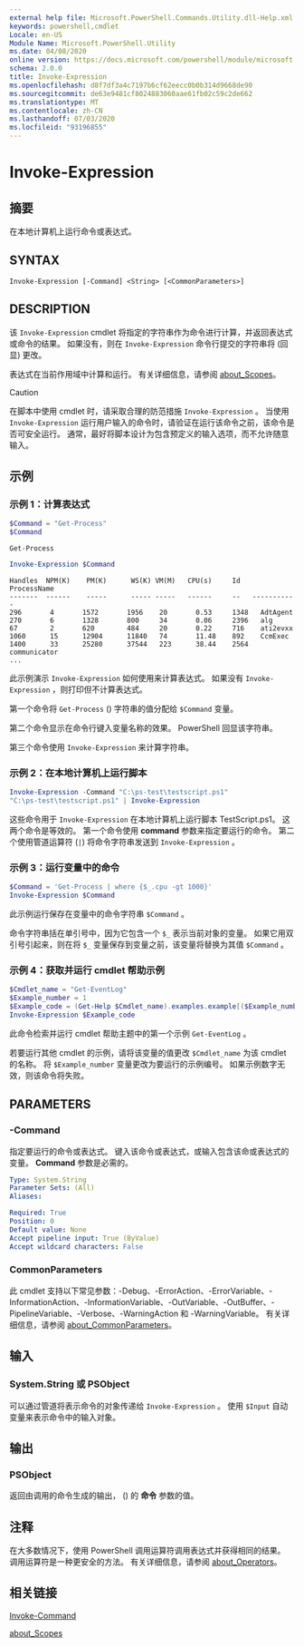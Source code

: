 ```yaml
---
external help file: Microsoft.PowerShell.Commands.Utility.dll-Help.xml
keywords: powershell,cmdlet
Locale: en-US
Module Name: Microsoft.PowerShell.Utility
ms.date: 04/08/2020
online version: https://docs.microsoft.com/powershell/module/microsoft.powershell.utility/invoke-expression?view=powershell-7&WT.mc_id=ps-gethelp
schema: 2.0.0
title: Invoke-Expression
ms.openlocfilehash: d8f7df3a4c7197b6cf62eecc0b0b314d9668de90
ms.sourcegitcommit: de63e9481cf8024883060aae61fb02c59c2de662
ms.translationtype: MT
ms.contentlocale: zh-CN
ms.lasthandoff: 07/03/2020
ms.locfileid: "93196855"
---
```

# Invoke-Expression

## 摘要
在本地计算机上运行命令或表达式。

## SYNTAX

```
Invoke-Expression [-Command] <String> [<CommonParameters>]
```

## DESCRIPTION

该 `Invoke-Expression` cmdlet 将指定的字符串作为命令进行计算，并返回表达式或命令的结果。 如果没有，则在 `Invoke-Expression` 命令行提交的字符串将 (回显) 更改。

表达式在当前作用域中计算和运行。 有关详细信息，请参阅 [about_Scopes](../Microsoft.PowerShell.Core/About/about_Scopes.md)。

> [!CAUTION]
> 在脚本中使用 cmdlet 时，请采取合理的防范措施 `Invoke-Expression` 。 当使用 `Invoke-Expression` 运行用户输入的命令时，请验证在运行该命令之前，该命令是否可安全运行。 通常，最好将脚本设计为包含预定义的输入选项，而不允许随意输入。

## 示例

### 示例 1：计算表达式

```powershell
$Command = "Get-Process"
$Command
```

```Output
Get-Process
```

```powershell
Invoke-Expression $Command
```

```Output
Handles  NPM(K)    PM(K)      WS(K) VM(M)   CPU(s)     Id   ProcessName
-------  ------    -----      ----- -----   ------     --   -----------
296       4       1572       1956    20       0.53     1348   AdtAgent
270       6       1328       800     34       0.06     2396   alg
67        2       620        484     20       0.22     716    ati2evxx
1060      15      12904      11840   74       11.48    892    CcmExec
1400      33      25280      37544   223      38.44    2564   communicator
...
```

此示例演示 `Invoke-Expression` 如何使用来计算表达式。 如果没有 `Invoke-Expression` ，则打印但不计算表达式。

第一个命令将 `Get-Process` () 字符串的值分配给 `$Command` 变量。

第二个命令显示在命令行键入变量名称的效果。 PowerShell 回显该字符串。

第三个命令使用 `Invoke-Expression` 来计算字符串。

### 示例 2：在本地计算机上运行脚本

```powershell
Invoke-Expression -Command "C:\ps-test\testscript.ps1"
"C:\ps-test\testscript.ps1" | Invoke-Expression
```

这些命令用于 `Invoke-Expression` 在本地计算机上运行脚本 TestScript.ps1。 这两个命令是等效的。 第一个命令使用 **command** 参数来指定要运行的命令。
第二个使用管道运算符 (`|`) 将命令字符串发送到 `Invoke-Expression` 。

### 示例 3：运行变量中的命令

```powershell
$Command = 'Get-Process | where {$_.cpu -gt 1000}'
Invoke-Expression $Command
```

此示例运行保存在变量中的命令字符串 `$Command` 。

命令字符串括在单引号中，因为它包含一个 `$_` 表示当前对象的变量。 如果它用双引号引起来，则在将 `$_` 变量保存到变量之前，该变量将替换为其值 `$Command` 。

### 示例 4：获取并运行 cmdlet 帮助示例

```powershell
$Cmdlet_name = "Get-EventLog"
$Example_number = 1
$Example_code = (Get-Help $Cmdlet_name).examples.example[($Example_number-1)].code
Invoke-Expression $Example_code
```

此命令检索并运行 cmdlet 帮助主题中的第一个示例 `Get-EventLog` 。

若要运行其他 cmdlet 的示例，请将该变量的值更改 `$Cmdlet_name` 为该 cmdlet 的名称。 将 `$Example_number` 变量更改为要运行的示例编号。 如果示例数字无效，则该命令将失败。

## PARAMETERS

### -Command

指定要运行的命令或表达式。 键入该命令或表达式，或输入包含该命或表达式的变量。 **Command** 参数是必需的。

```yaml
Type: System.String
Parameter Sets: (All)
Aliases:

Required: True
Position: 0
Default value: None
Accept pipeline input: True (ByValue)
Accept wildcard characters: False
```

### CommonParameters

此 cmdlet 支持以下常见参数：-Debug、-ErrorAction、-ErrorVariable、-InformationAction、-InformationVariable、-OutVariable、-OutBuffer、-PipelineVariable、-Verbose、-WarningAction 和 -WarningVariable。 有关详细信息，请参阅 [about_CommonParameters](../Microsoft.PowerShell.Core/About/about_CommonParameters.md)。

## 输入

### System.String 或 PSObject

可以通过管道将表示命令的对象传递给 `Invoke-Expression` 。
使用 `$Input` 自动变量来表示命令中的输入对象。

## 输出

### PSObject

返回由调用的命令生成的输出， () 的 **命令** 参数的值。

## 注释

在大多数情况下，使用 PowerShell 调用运算符调用表达式并获得相同的结果。
调用运算符是一种更安全的方法。 有关详细信息，请参阅 [about_Operators](../microsoft.powershell.core/about/about_operators.md#call-operator-)。

## 相关链接

[Invoke-Command](../Microsoft.PowerShell.Core/Invoke-Command.md)

[about_Scopes](../Microsoft.PowerShell.Core/About/about_Scopes.md)
